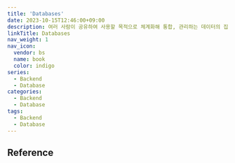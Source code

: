 ```yaml
---
title: 'Databases'
date: 2023-10-15T12:46:00+09:00
description: 여러 사람이 공유하여 사용할 목적으로 체계화해 통합, 관리하는 데이터의 집합
linkTitle: Databases
nav_weight: 1
nav_icon:
  vendor: bs
  name: book
  color: indigo
series:
  - Backend
  - Database
categories:
  - Backend
  - Database
tags:
  - Backend
  - Database
---
```


## Reference

